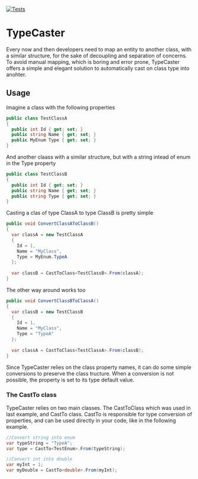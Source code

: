 [![Tests](https://github.com/GuzzoLM/TypeCaster/actions/workflows/tests.yml/badge.svg)](https://github.com/GuzzoLM/TypeCaster/actions/workflows/tests.yml)
# TypeCaster

Every now and then developers need to map an entity to another class, with a similar structure, for the sake of decoupling and separation of concerns.
To avoid manual mapping, which is boring and error prone, TypeCaster offers a simple and elegant solution to automatically cast on class type into anohter.

## Usage

Imagine a class with the following properties

```csharp
public class TestClassA
{
  public int Id { get; set; }
  public string Name { get; set; }
  public MyEnum Type { get; set; }
}
```

And another claass with a similar structure, but with a string intead of enum in the Type property

```csharp
public class TestClassB
{
  public int Id { get; set; }
  public string Name { get; set; }
  public string Type { get; set; }
}
```

Casting a clas of type ClassA to type ClassB is pretty simple

```csharp
public void ConvertClassAToClassB()
{
  var classA = new TestClassA
  {
    Id = 1,
    Name = "MyClass",
    Type = MyEnum.TypeA
  };
  
  var classB = CastToClass<TestClassB>.From(classA);
}
```

The other way around works too

```csharp
public void ConvertClassBToClassA()
{
  var classB = new TestClassB
  {
    Id = 1,
    Name = "MyClass",
    Type = "TypeA"
  };
  
  var classA = CastToClass<TestClassA>.From(classB);
}
```

Since TypeCaster relies on the class property names, it can do some simple conversions to preserve the class tructure. When a conversion is not possible, the property is set to its type default value.

### The CastTo class
TypeCaster relies on two main classes. The CastToClass which was used in last example, and CastTo class.
CastTo is responsible for type conversion of properties, and can be used directly in your code, like in the following example.

```csharp
//Convert string into enum
var typeString = "TypeA";
var type = CastTo<TestEnum>.From(typeString);

//Convert int into double
var myInt = 1;
var myDouble = CastTo<double>.From(myInt);
```
